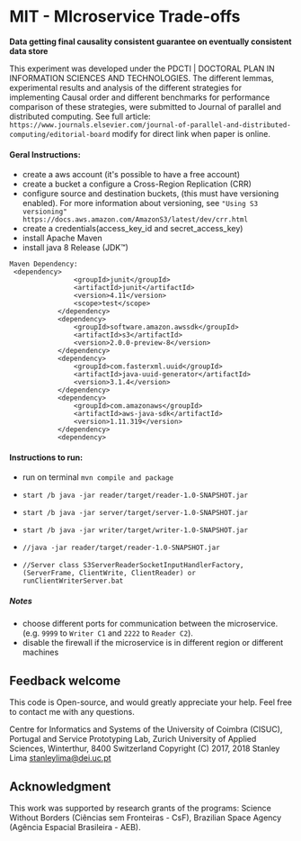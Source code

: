 # MIT - MIcroservice Trade-offs

**Data getting final causality consistent guarantee on eventually consistent data store**

This experiment was developed under the PDCTI | DOCTORAL PLAN IN INFORMATION SCIENCES AND TECHNOLOGIES.
The different lemmas, experimental results and analysis of the  different strategies for implementing Causal order and different benchmarks for performance comparison of these strategies, were submitted to Journal of parallel and distributed computing.
See full article: `https://www.journals.elsevier.com/journal-of-parallel-and-distributed-computing/editorial-board` modify for direct link when paper is online.



#### Geral Instructions:
- create a aws account (it's possible to have a free account)
- create a  bucket a configure a Cross-Region Replication (CRR)
- configure source and destination buckets, (this must have versioning enabled). For more information about versioning, see 
`"Using S3 versioning" https://docs.aws.amazon.com/AmazonS3/latest/dev/crr.html`
- create a credentials(access_key_id and secret_access_key)
- install  Apache Maven
- install java 8 Release (JDK™)
```pom
Maven Dependency:
 <dependency>
                <groupId>junit</groupId>
                <artifactId>junit</artifactId>
                <version>4.11</version>
                <scope>test</scope>
            </dependency>
            <dependency>
                <groupId>software.amazon.awssdk</groupId>
                <artifactId>s3</artifactId>
                <version>2.0.0-preview-8</version>
            </dependency>
            <dependency>
                <groupId>com.fasterxml.uuid</groupId>
                <artifactId>java-uuid-generator</artifactId>
                <version>3.1.4</version>
            </dependency>
            <dependency>
                <groupId>com.amazonaws</groupId>
                <artifactId>aws-java-sdk</artifactId>
                <version>1.11.319</version>
            </dependency>
            <dependency>
```

#### Instructions to run:
- run on terminal ```mvn compile and package```

- ```start /b java -jar reader/target/reader-1.0-SNAPSHOT.jar```
- ```start /b java -jar server/target/server-1.0-SNAPSHOT.jar```
- ```start /b java -jar writer/target/writer-1.0-SNAPSHOT.jar```
- ```//java -jar reader/target/reader-1.0-SNAPSHOT.jar```
- ```//Server class S3ServerReaderSocketInputHandlerFactory, (ServerFrame, ClientWrite, ClientReader) or runClientWriterServer.bat```

##### Notes
- choose different ports for communication between the microservice. (e.g. `9999` to `Writer C1` and `2222` to `Reader C2`).
- disable the firewall if the microservice is in different region or different machines




## Feedback welcome

This code is Open-source, and would greatly appreciate your help. Feel free to contact me with any questions.

Centre for Informatics and Systems of the University of Coimbra (CISUC), Portugal and Service Prototyping Lab, Zurich University of Applied Sciences, Winterthur, 8400 Switzerland
Copyright (C) 2017, 2018 Stanley Lima <stanleylima@dei.uc.pt>

## Acknowledgment
This work was supported by research grants of the programs: Science Without Borders (Ciências sem Fronteiras - CsF), Brazilian Space Agency (Agência Espacial Brasileira - AEB).
